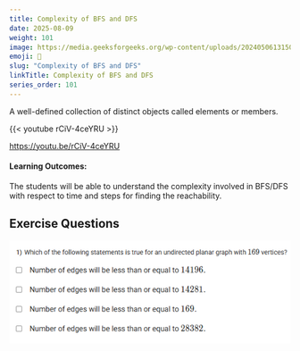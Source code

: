 ```yaml
---
title: Complexity of BFS and DFS        
date: 2025-08-09
weight: 101
image: https://media.geeksforgeeks.org/wp-content/uploads/20240506131502/Introduction-to-Graphs.webp
emoji: 🧮
slug: "Complexity of BFS and DFS"
linkTitle: Complexity of BFS and DFS  
series_order: 101
---
```


A well-defined collection of distinct objects called elements or members.

{{< youtube rCiV-4ceYRU >}}

https://youtu.be/rCiV-4ceYRU

#### Learning Outcomes:

The students will be able to understand the complexity involved in BFS/DFS with respect to time and steps for finding the reachability.


## Exercise Questions

![alt text](image.png)
